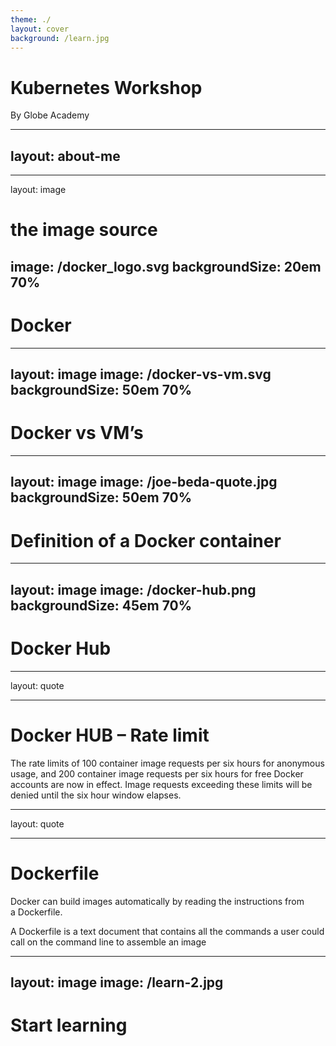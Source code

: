 ```yaml
---
theme: ./
layout: cover
background: /learn.jpg
---
```


# Kubernetes Workshop
By Globe Academy

---
layout: about-me
---


---
layout: image

# the image source
image: /docker_logo.svg
backgroundSize: 20em 70%
---

# Docker


---
layout: image
image: /docker-vs-vm.svg
backgroundSize: 50em 70%
---

# Docker vs VM’s

---
layout: image
image: /joe-beda-quote.jpg
backgroundSize: 50em 70%
---

# Definition of a Docker container

---
layout: image
image: /docker-hub.png
backgroundSize: 45em 70%
---

# Docker Hub

---
layout: quote

---

# Docker HUB – Rate limit

The rate limits of 100 container image requests per six hours for anonymous usage, and 200 container image requests per six hours for free Docker accounts are now in effect. Image requests exceeding these limits will be denied until the six hour window elapses.

---
layout: quote

---

# Dockerfile

Docker can build images automatically by reading the instructions from a Dockerfile.

A Dockerfile is a text document that contains all the commands a user could call on the command line to assemble an image

---
layout: image
image: /learn-2.jpg
---

# Start learning